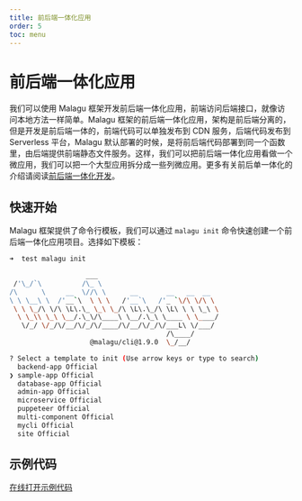```yaml
---
title: 前后端一体化应用
order: 5
toc: menu
---
```


# 前后端一体化应用

我们可以使用 Malagu 框架开发前后端一体化应用，前端访问后端接口，就像访问本地方法一样简单。Malagu 框架的前后端一体化应用，架构是前后端分离的，但是开发是前后端一体的，前端代码可以单独发布到 CDN 服务，后端代码发布到 Serverless 平台，Malagu 默认部署的时候，是将前后端代码部署到同一个函数里，由后端提供前端静态文件服务。这样，我们可以把前后端一体化应用看做一个微应用，我们可以把一个大型应用拆分成一些列微应用。更多有关前后单一体化的介绍请阅读[前后端一体化开发](https://www.yuque.com/cellbang/malagu/fi6lxi)。


## 快速开始


Malagu 框架提供了命令行模板，我们可以通过 `malagu init` 命令快速创建一个前后端一体化应用项目。选择如下模板：
```bash
➜  test malagu init

                   ___
 /'\_/`\          /\_ \
/\      \     __  \//\ \      __       __   __  __
\ \ \__\ \  /'__`\  \ \ \   /'__`\   /'_ `\/\ \/\ \
 \ \ \_/\ \/\ \L\.\_ \_\ \_/\ \L\.\_/\ \L\ \ \ \_\ \
  \ \_\\ \_\ \__/.\_\/\____\ \__/.\_\ \____ \ \____/
   \/_/ \/_/\/__/\/_/\/____/\/__/\/_/\/___L\ \/___/
                                       /\____/
                    @malagu/cli@1.9.0  \_/__/

? Select a template to init (Use arrow keys or type to search)
  backend-app Official
❯ sample-app Official
  database-app Official
  admin-app Official
  microservice Official
  puppeteer Official
  multi-component Official
  mycli Official
  site Official
```
## 示例代码


[在线打开示例代码](https://cloud.cellbang.com/?share=bdaf6e2c-52cb-4e31-8e95-813dfdd9b16a#/templates/sample-app)

